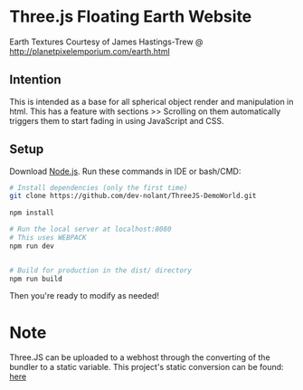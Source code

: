 # Three.js Floating Earth Website
Earth Textures Courtesy of James Hastings-Trew @ http://planetpixelemporium.com/earth.html
## Intention
This is intended as a base for all spherical object render and manipulation in html.
This has a feature with sections >> Scrolling on them automatically triggers them to start fading in using JavaScript and CSS.
## Setup
Download [Node.js](https://nodejs.org/en/download/).
Run these commands in IDE or bash/CMD:

``` bash
# Install dependencies (only the first time)
git clone https://github.com/dev-nolant/ThreeJS-DemoWorld.git
 
npm install 

# Run the local server at localhost:8080
# This uses WEBPACK
npm run dev


# Build for production in the dist/ directory
npm run build
```
Then you're ready to modify as needed!
# Note
Three.JS can be uploaded to a webhost through the converting of the bundler to a static variable. This project's static conversion can be found: [here](https://github.com/dev-nolant/ThreeJS-DemoWorld/tree/main/Single_File)
